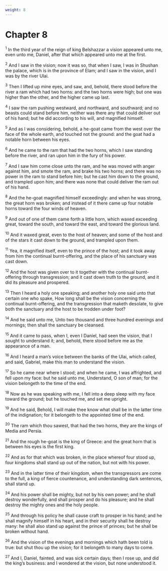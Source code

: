 ```yaml
---
weight: 8
---
```


# Chapter 8

<sup>1</sup> In the third year of the reign of king Belshazzar a vision appeared unto me, even unto me, Daniel, after that which appeared unto me at the first. 

<sup>2</sup> And I saw in the vision; now it was so, that when I saw, I was in Shushan the palace, which is in the province of Elam; and I saw in the vision, and I was by the river Ulai. 

<sup>3</sup> Then I lifted up mine eyes, and saw, and, behold, there stood before the river a ram which had two horns: and the two horns were high; but one was higher than the other, and the higher came up last. 

<sup>4</sup> I saw the ram pushing westward, and northward, and southward; and no beasts could stand before him, neither was there any that could deliver out of his hand; but he did according to his will, and magnified himself. 

<sup>5</sup> And as I was considering, behold, a he-goat came from the west over the face of the whole earth, and touched not the ground: and the goat had a notable horn between his eyes. 

<sup>6</sup> And he came to the ram that had the two horns, which I saw standing before the river, and ran upon him in the fury of his power. 

<sup>7</sup> And I saw him come close unto the ram, and he was moved with anger against him, and smote the ram, and brake his two horns; and there was no power in the ram to stand before him; but he cast him down to the ground, and trampled upon him; and there was none that could deliver the ram out of his hand. 

<sup>8</sup> And the he-goat magnified himself exceedingly: and when he was strong, the great horn was broken; and instead of it there came up four notable horns toward the four winds of heaven. 

<sup>9</sup> And out of one of them came forth a little horn, which waxed exceeding great, toward the south, and toward the east, and toward the glorious land. 

<sup>10</sup> And it waxed great, even to the host of heaven; and some of the host and of the stars it cast down to the ground, and trampled upon them. 

<sup>11</sup> Yea, it magnified itself, even to the prince of the host; and it took away from him the continual burnt-offering, and the place of his sanctuary was cast down. 

<sup>12</sup> And the host was given over to it together with the continual burnt-offering through transgression; and it cast down truth to the ground, and it did its pleasure and prospered. 

<sup>13</sup> Then I heard a holy one speaking; and another holy one said unto that certain one who spake, How long shall be the vision concerning the continual burnt-offering, and the transgression that maketh desolate, to give both the sanctuary and the host to be trodden under foot? 

<sup>14</sup> And he said unto me, Unto two thousand and three hundred evenings and mornings; then shall the sanctuary be cleansed. 

<sup>15</sup> And it came to pass, when I, even I Daniel, had seen the vision, that I sought to understand it; and, behold, there stood before me as the appearance of a man. 

<sup>16</sup> And I heard a man’s voice between the banks of the Ulai, which called, and said, Gabriel, make this man to understand the vision. 

<sup>17</sup> So he came near where I stood; and when he came, I was affrighted, and fell upon my face: but he said unto me, Understand, O son of man; for the vision belongeth to the time of the end. 

<sup>18</sup> Now as he was speaking with me, I fell into a deep sleep with my face toward the ground; but he touched me, and set me upright. 

<sup>19</sup> And he said, Behold, I will make thee know what shall be in the latter time of the indignation; for it belongeth to the appointed time of the end. 

<sup>20</sup> The ram which thou sawest, that had the two horns, they are the kings of Media and Persia. 

<sup>21</sup> And the rough he-goat is the king of Greece: and the great horn that is between his eyes is the first king. 

<sup>22</sup> And as for that which was broken, in the place whereof four stood up, four kingdoms shall stand up out of the nation, but not with his power. 

<sup>23</sup> And in the latter time of their kingdom, when the transgressors are come to the full, a king of fierce countenance, and understanding dark sentences, shall stand up. 

<sup>24</sup> And his power shall be mighty, but not by his own power; and he shall destroy wonderfully, and shall prosper and do his pleasure; and he shall destroy the mighty ones and the holy people. 

<sup>25</sup> And through his policy he shall cause craft to prosper in his hand; and he shall magnify himself in his heart, and in their security shall he destroy many: he shall also stand up against the prince of princes; but he shall be broken without hand. 

<sup>26</sup> And the vision of the evenings and mornings which hath been told is true: but shut thou up the vision; for it belongeth to many days to come. 

<sup>27</sup> And I, Daniel, fainted, and was sick certain days; then I rose up, and did the king’s business: and I wondered at the vision, but none understood it. 


